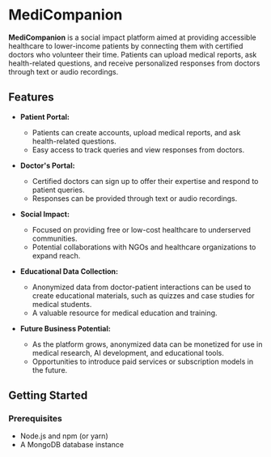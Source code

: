 # MediCompanion

**MediCompanion** is a social impact platform aimed at providing accessible healthcare to lower-income patients by connecting them with certified doctors who volunteer their time. Patients can upload medical reports, ask health-related questions, and receive personalized responses from doctors through text or audio recordings.

## Features

- **Patient Portal:** 
  - Patients can create accounts, upload medical reports, and ask health-related questions.
  - Easy access to track queries and view responses from doctors.

- **Doctor's Portal:** 
  - Certified doctors can sign up to offer their expertise and respond to patient queries.
  - Responses can be provided through text or audio recordings.

- **Social Impact:** 
  - Focused on providing free or low-cost healthcare to underserved communities.
  - Potential collaborations with NGOs and healthcare organizations to expand reach.

- **Educational Data Collection:** 
  - Anonymized data from doctor-patient interactions can be used to create educational materials, such as quizzes and case studies for medical students.
  - A valuable resource for medical education and training.

- **Future Business Potential:** 
  - As the platform grows, anonymized data can be monetized for use in medical research, AI development, and educational tools.
  - Opportunities to introduce paid services or subscription models in the future.

## Getting Started

### Prerequisites

- Node.js and npm (or yarn)
- A MongoDB database instance

